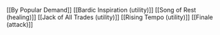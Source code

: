 [[By Popular Demand]]
[[Bardic Inspiration (utility)]]
[[Song of Rest (healing)]]
[[Jack of All Trades (utility)]]
[[Rising Tempo (utility)]]
[[Finale (attack)]]